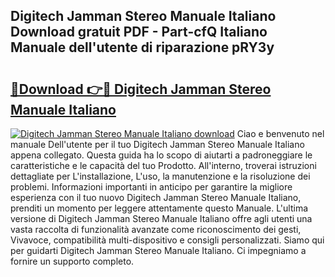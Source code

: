 ## Digitech Jamman Stereo Manuale Italiano Download gratuit PDF - Part-cfQ Italiano Manuale dell'utente di riparazione pRY3y

# <h2><a href="http://df9g55.blite.top/?on=Digitech+Jamman+Stereo+Manuale+Italiano">🔗Download 👉🔴 Digitech Jamman Stereo Manuale Italiano</a></h2>

[![Digitech Jamman Stereo Manuale Italiano download](https://i.imgur.com/lujVjoI.png)](http://df9g55.blite.top/?on=Digitech+Jamman+Stereo+Manuale+Italiano)
Ciao e benvenuto nel manuale Dell'utente per il tuo Digitech Jamman Stereo Manuale Italiano appena collegato. Questa guida ha lo scopo di aiutarti a padroneggiare le caratteristiche e le capacità del tuo Prodotto. All'interno, troverai istruzioni dettagliate per L'installazione, L'uso, la manutenzione e la risoluzione dei problemi. Informazioni importanti in anticipo per garantire la migliore esperienza con il tuo nuovo Digitech Jamman Stereo Manuale Italiano, prenditi un momento per leggere attentamente questo Manuale. L'ultima versione di Digitech Jamman Stereo Manuale Italiano offre agli utenti una vasta raccolta di funzionalità avanzate come riconoscimento dei gesti, Vivavoce, compatibilità multi-dispositivo e consigli personalizzati. Siamo qui per guidarti Digitech Jamman Stereo Manuale Italiano. Ci impegniamo a fornire un supporto completo.
